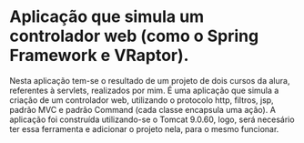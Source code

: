 # Aplicação que simula um controlador web (como o Spring Framework e VRaptor).

Nesta aplicação tem-se o resultado de um projeto de dois cursos da alura, referentes à servlets, realizados por mim. É uma aplicação que simula a criação de um controlador web, utilizando o protocolo http, filtros, jsp, padrão MVC e padrão Command (cada classe encapsula uma ação). A aplicação foi construída utilizando-se o Tomcat 9.0.60, logo, será necesário ter essa ferramenta e adicionar o projeto nela, para o mesmo funcionar.
